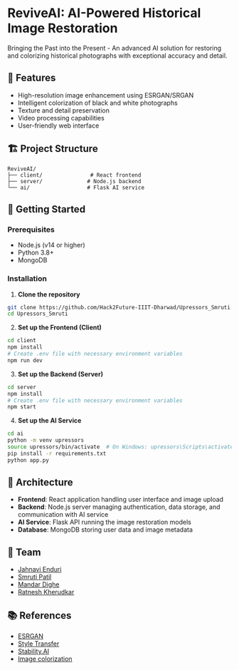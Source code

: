 # ReviveAI: AI-Powered Historical Image Restoration

Bringing the Past into the Present - An advanced AI solution for restoring and colorizing historical photographs with exceptional accuracy and detail.

## 🌟 Features

- High-resolution image enhancement using ESRGAN/SRGAN
- Intelligent colorization of black and white photographs
- Texture and detail preservation
- Video processing capabilities
- User-friendly web interface

## 🏗️ Project Structure

```
ReviveAI/
├── client/               # React frontend
├── server/              # Node.js backend
└── ai/                  # Flask AI service
```

## 🚀 Getting Started

### Prerequisites

- Node.js (v14 or higher)
- Python 3.8+
- MongoDB

### Installation

1. **Clone the repository**
```bash
git clone https://github.com/Hack2Future-IIIT-Dharwad/Upressors_Smruti.git
cd Upressors_Smruti
```

2. **Set up the Frontend (Client)**
```bash
cd client
npm install
# Create .env file with necessary environment variables
npm run dev
```

3. **Set up the Backend (Server)**
```bash
cd server
npm install
# Create .env file with necessary environment variables
npm start
```

4. **Set up the AI Service**
```bash
cd ai
python -m venv upressors
source upressors/bin/activate  # On Windows: upressors\Scripts\activate
pip install -r requirements.txt
python app.py
```



## 🔧 Architecture

- **Frontend**: React application handling user interface and image upload
- **Backend**: Node.js server managing authentication, data storage, and communication with AI service
- **AI Service**: Flask API running the image restoration models
- **Database**: MongoDB storing user data and image metadata



## 👥 Team

- [Jahnavi Enduri](https://github.com/endurijahnavi)
- [Smruti Patil](https://github.com/SmrutiPatil)
- [Mandar Dighe](https://github.com/Mandy767) 
- [Ratnesh Kherudkar](https://github.com/r4tnx)




## 📚 References
- [ESRGAN](https://arxiv.org/abs/1809.00219)
- [Style Transfer](https://arxiv.org/abs/1705.06830)
- [Stability.AI](https://platform.stability.ai/)
- [Image colorization](https://github.com/jantic/DeOldify)
